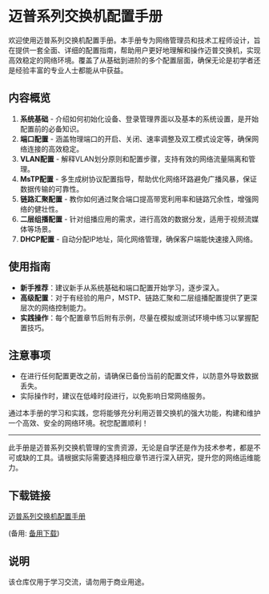 # 迈普系列交换机配置手册

欢迎使用迈普系列交换机配置手册。本手册专为网络管理员和技术工程师设计，旨在提供一套全面、详细的配置指南，帮助用户更好地理解和操作迈普交换机，实现高效稳定的网络环境。覆盖了从基础到进阶的多个配置层面，确保无论是初学者还是经验丰富的专业人士都能从中获益。

## 内容概览

1. **系统基础** - 介绍如何初始化设备、登录管理界面以及基本的系统设置，是开始配置前的必备知识。
2. **端口配置** - 涵盖物理端口的开启、关闭、速率调整及双工模式设定等，确保网络连接的高效稳定。
3. **VLAN配置** - 解释VLAN划分原则和配置步骤，支持有效的网络流量隔离和管理。
4. **MsTP配置** - 多生成树协议配置指导，帮助优化网络环路避免广播风暴，保证数据传输的可靠性。
5. **链路汇聚配置** - 教你如何通过聚合端口提高带宽利用率和链路冗余性，增强网络的健壮性。
6. **二层组播配置** - 针对组播应用的需求，进行高效的数据分发，适用于视频流媒体等场景。
7. **DHCP配置** - 自动分配IP地址，简化网络管理，确保客户端能快速接入网络。

## 使用指南

- **新手推荐**：建议新手从系统基础和端口配置开始学习，逐步深入。
- **高级配置**：对于有经验的用户，MSTP、链路汇聚和二层组播配置提供了更深层次的网络控制能力。
- **实践操作**：每个配置章节后附有示例，尽量在模拟或测试环境中练习以掌握配置技巧。

## 注意事项

- 在进行任何配置更改之前，请确保已备份当前的配置文件，以防意外导致数据丢失。
- 实际操作时，建议在低峰时段进行，以免影响日常网络服务。

通过本手册的学习和实践，您将能够充分利用迈普交换机的强大功能，构建和维护一个高效、安全的网络环境。祝您配置顺利！

---

此手册是迈普系列交换机管理的宝贵资源，无论是自学还是作为技术参考，都是不可或缺的工具。请根据实际需要选择相应章节进行深入研究，提升您的网络运维能力。

## 下载链接
[迈普系列交换机配置手册](https://pan.quark.cn/s/08551b3a638e) 

(备用: [备用下载](https://pan.baidu.com/s/1Yj5IzxtP_ioc0pq6G17ecQ?pwd=1234))

## 说明

该仓库仅用于学习交流，请勿用于商业用途。
